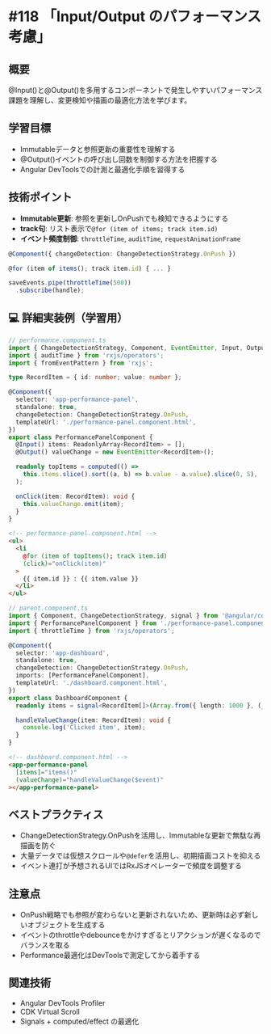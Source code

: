 # #118 「Input/Output のパフォーマンス考慮」

## 概要
@Input()と@Output()を多用するコンポーネントで発生しやすいパフォーマンス課題を理解し、変更検知や描画の最適化方法を学びます。

## 学習目標
- Immutableデータと参照更新の重要性を理解する
- @Output()イベントの呼び出し回数を制御する方法を把握する
- Angular DevToolsでの計測と最適化手順を習得する

## 技術ポイント
- **Immutable更新**: 参照を更新しOnPushでも検知できるようにする
- **track句**: リスト表示で`@for (item of items; track item.id)`
- **イベント頻度制御**: `throttleTime`, `auditTime`, `requestAnimationFrame`

```typescript
@Component({ changeDetection: ChangeDetectionStrategy.OnPush })
```

```typescript
@for (item of items(); track item.id) { ... }
```

```typescript
saveEvents.pipe(throttleTime(500))
  .subscribe(handle);
```

## 💻 詳細実装例（学習用）
```typescript
// performance.component.ts
import { ChangeDetectionStrategy, Component, EventEmitter, Input, Output, computed, signal } from '@angular/core';
import { auditTime } from 'rxjs/operators';
import { fromEventPattern } from 'rxjs';

type RecordItem = { id: number; value: number };

@Component({
  selector: 'app-performance-panel',
  standalone: true,
  changeDetection: ChangeDetectionStrategy.OnPush,
  templateUrl: './performance-panel.component.html',
})
export class PerformancePanelComponent {
  @Input() items: ReadonlyArray<RecordItem> = [];
  @Output() valueChange = new EventEmitter<RecordItem>();

  readonly topItems = computed(() =>
    this.items.slice().sort((a, b) => b.value - a.value).slice(0, 5),
  );

  onClick(item: RecordItem): void {
    this.valueChange.emit(item);
  }
}
```

```html
<!-- performance-panel.component.html -->
<ul>
  <li
    @for (item of topItems(); track item.id)
    (click)="onClick(item)"
  >
    {{ item.id }} : {{ item.value }}
  </li>
</ul>
```

```typescript
// parent.component.ts
import { Component, ChangeDetectionStrategy, signal } from '@angular/core';
import { PerformancePanelComponent } from './performance-panel.component';
import { throttleTime } from 'rxjs/operators';

@Component({
  selector: 'app-dashboard',
  standalone: true,
  changeDetection: ChangeDetectionStrategy.OnPush,
  imports: [PerformancePanelComponent],
  templateUrl: './dashboard.component.html',
})
export class DashboardComponent {
  readonly items = signal<RecordItem[]>(Array.from({ length: 1000 }, (_, i) => ({ id: i, value: Math.random() * 100 })));

  handleValueChange(item: RecordItem): void {
    console.log('Clicked item', item);
  }
}
```

```html
<!-- dashboard.component.html -->
<app-performance-panel
  [items]="items()"
  (valueChange)="handleValueChange($event)"
></app-performance-panel>
```

## ベストプラクティス
- ChangeDetectionStrategy.OnPushを活用し、Immutableな更新で無駄な再描画を防ぐ
- 大量データでは仮想スクロールや`@defer`を活用し、初期描画コストを抑える
- イベント連打が予想されるUIではRxJSオペレーターで頻度を調整する

## 注意点
- OnPush戦略でも参照が変わらないと更新されないため、更新時は必ず新しいオブジェクトを生成する
- イベントのthrottleやdebounceをかけすぎるとリアクションが遅くなるのでバランスを取る
- Performance最適化はDevToolsで測定してから着手する

## 関連技術
- Angular DevTools Profiler
- CDK Virtual Scroll
- Signals + computed/effect の最適化
